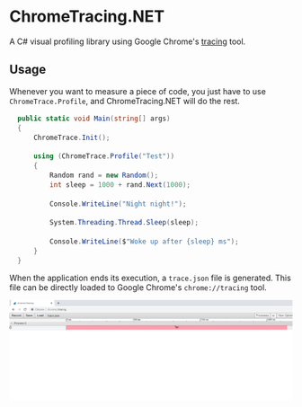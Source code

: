 # ChromeTracing.NET
A C# visual profiling library using Google Chrome's [tracing](https://www.chromium.org/developers/how-tos/trace-event-profiling-tool) tool.


## Usage

Whenever you want to measure a piece of code, you just have to use ```ChromeTrace.Profile```, 
and ChromeTracing.NET will do the rest.

```cs 
  public static void Main(string[] args)
  {
      ChromeTrace.Init();

      using (ChromeTrace.Profile("Test"))
      {
          Random rand = new Random();
          int sleep = 1000 + rand.Next(1000);

          Console.WriteLine("Night night!");

          System.Threading.Thread.Sleep(sleep);

          Console.WriteLine($"Woke up after {sleep} ms");
      }
  }
```

When the application ends its execution, a ```trace.json``` file is generated. This file
can be directly loaded to Google Chrome's ```chrome://tracing``` tool.

<p align="center">
  <img src="res/test-screenshot.png" alt="Screenshot with the result of the previous code execution displayed in the chrome://tracing tool" />
</p>
